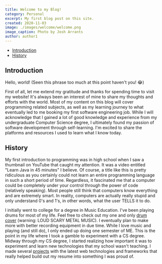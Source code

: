 ```yaml
---
title: Welcome to my Blog!
category: Personal
excerpt: My first blog post on this site.
created: 2020-11-03
image: ./images/welcome/welcome.png
image_caption: Photo by Josh Arrants
author: author1
---
```


- [Introduction](#introduction)
- [History](#history)

## Introduction

Hello, world! (Seen this phrase too much at this point haven't you! 😂)

First of all, let me extend my gratitude and thanks for spending time to visit my website!
It's always been an interest of mine to share my thoughts and efforts with the world.
Most of my content on this blog will cover programming related subjects, as well as my learning journey
to what eventually led to me booking my first software engineering job. While I will acknowledge that I
gained a lot of good knowledge and experience from my undergraduate Computer Science degree, I ultimately 
found my passion of software development through self-learning. I'm excited to share the platforms and resources
I used to learn what I know today.

## History

My first introduction to programming was in high school when I saw a thumbnail on YouTube that caught my attention.
It was a video entitled "Learn Java in 45 minutes" I believe. Of course, a title like this is pretty ridiculous as 
you certainly could not learn an entire programming language in such a short period of time. Regardless, it fascinated me 
that a computer could be completely under your control through the power of code (relatively speaking).
Most people still think that computers know everything and are extremely smart. In reality, computers are actually really
stupid and only understand 0's and 1's, in other words, what the user TELLS it to do.

I initially went to college for a degree in Music Education. I've been playing drums for most of my life.
Feel free to check out my one and only [drum cover](https://www.youtube.com/watch?v=elh7AgjanM8) (warning: LOUD SCARY METAL MUSIC).
I eventually plan to make more with better recording equipment in due time.
While I love music and playing (and still do), I only ended up doing one semester of ME. This is the point in my life
where I took a gamble to experiment with a CS degree. Midway through my CS degree, I started realizing how important it
was to experiment and learn new technologies that my school wasn't teaching. I made several [projects](/) with the latest
web technologies and frameworks that really helped build out my resume into something I was proud of.